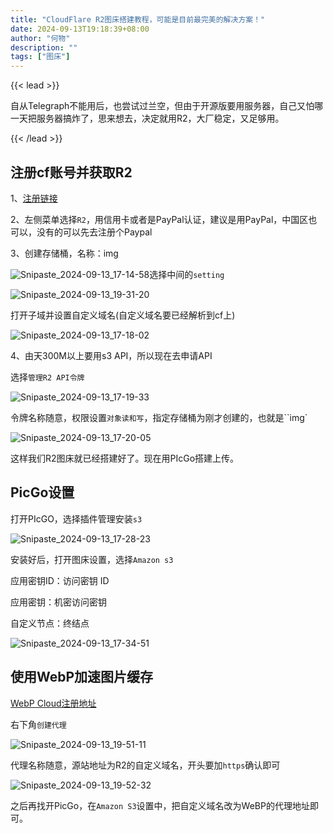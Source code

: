 ```yaml
---
title: "CloudFlare R2图床搭建教程，可能是目前最完美的解决方案！"
date: 2024-09-13T19:18:39+08:00
author: "何物"
description: ""
tags: ["图床"]
---
```


{{< lead >}}

自从Telegraph不能用后，也尝试过兰空，但由于开源版要用服务器，自己又怕哪一天把服务器搞炸了，思来想去，决定就用R2，大厂稳定，又足够用。

{{< /lead >}}

## 注册cf账号并获取R2

1、[注册链接](https://dash.cloudflare.com/sign-up)

2、左侧菜单选择`R2`，用信用卡或者是PayPal认证，建议是用PayPal，中国区也可以，没有的可以先去注册个Paypal

3、创建存储桶，名称：img

![Snipaste_2024-09-13_17-14-58](C:\IS\Blog\Bearcat\content\Articles\2024.9.13\CloudFlare-R2图床搭建教程，可能是目前最完美的解决方案！\img\Snipaste_2024-09-13_17-14-58.png)选择中间的`setting`

![Snipaste_2024-09-13_19-31-20](https://ab712dd.webp.li/Snipaste_2024-09-13_19-31-20.png)

打开子域并设置自定义域名(自定义域名要已经解析到cf上)

![Snipaste_2024-09-13_17-18-02](https://ab712dd.webp.li/Snipaste_2024-09-13_17-18-02.png)

4、由天300M以上要用s3 API，所以现在去申请API

选择`管理R2 API令牌`

![Snipaste_2024-09-13_17-19-33](https://ab712dd.webp.li/Snipaste_2024-09-13_17-19-33.png)

令牌名称随意，权限设置`对象读和写`，指定存储桶为刚才创建的，也就是``img`

![Snipaste_2024-09-13_17-20-05](https://ab712dd.webp.li/Snipaste_2024-09-13_17-20-05.png)

这样我们R2图床就已经搭建好了。现在用PIcGo搭建上传。

## PicGo设置

打开PIcGO，选择插件管理安装`s3`

![Snipaste_2024-09-13_17-28-23](https://ab712dd.webp.li/Snipaste_2024-09-13_17-28-23.png)

安装好后，打开图床设置，选择`Amazon s3`

应用密钥ID：访问密钥 ID

应用密钥：机密访问密钥

自定义节点：终结点

![Snipaste_2024-09-13_17-34-51](https://ab712dd.webp.li/Snipaste_2024-09-13_17-34-51.png)

## 使用WebP加速图片缓存

[WebP Cloud注册地址](https://dashboard.webp.se/login)

右下角`创建代理`

![Snipaste_2024-09-13_19-51-11](https://ab712dd.webp.li/Snipaste_2024-09-13_19-51-11.png)

代理名称随意，源站地址为R2的自定义域名，开头要加`https`确认即可

![Snipaste_2024-09-13_19-52-32](https://ab712dd.webp.li/Snipaste_2024-09-13_19-52-32.png)

之后再找开PicGo，在`Amazon S3`设置中，把自定义域名改为WeBP的代理地址即可。